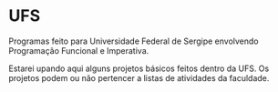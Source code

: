 # UFS
Programas feito para Universidade Federal de Sergipe envolvendo Programação Funcional e Imperativa.


Estarei upando aqui alguns projetos básicos feitos dentro da UFS.
Os projetos podem ou não pertencer a listas de atividades da faculdade.

